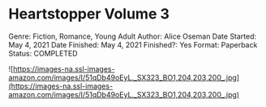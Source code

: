 # Heartstopper Volume 3

Genre: Fiction, Romance, Young Adult
Author: Alice Oseman
Date Started: May 4, 2021
Date Finished: May 4, 2021
Finished?: Yes
Format: Paperback
Status: COMPLETED

![https://images-na.ssl-images-amazon.com/images/I/51qDb49oEyL._SX323_BO1,204,203,200_.jpg](https://images-na.ssl-images-amazon.com/images/I/51qDb49oEyL._SX323_BO1,204,203,200_.jpg)